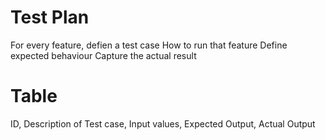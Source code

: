 # Test Plan
For every feature, defien a test case
    How to run that feature
    Define expected behaviour
    Capture the actual result

# Table
ID, Description of Test case, Input values, Expected Output, Actual Output